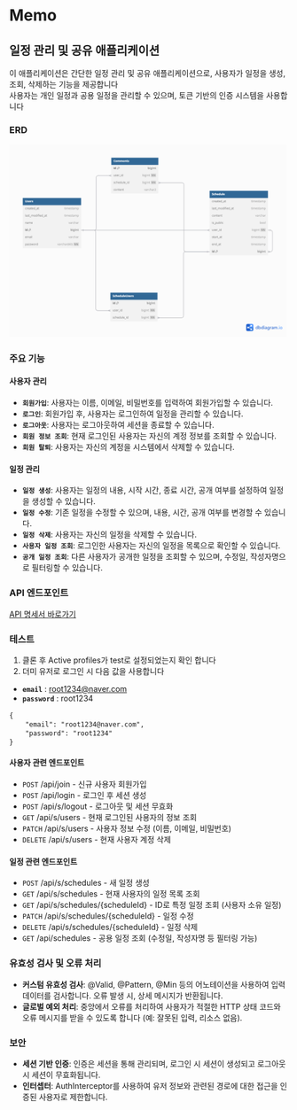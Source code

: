 # Memo

## 일정 관리 및 공유 애플리케이션

이 애플리케이션은 간단한 일정 관리 및 공유 애플리케이션으로, 사용자가 일정을 생성, 조회, 삭제하는 기능을 제공합니다 <br>
사용자는 개인 일정과 공용 일정을 관리할 수 있으며, 토큰 기반의 인증 시스템을 사용합니다

### ERD

<img src="Memo application.png" width = 500/>

### 주요 기능

#### 사용자 관리

- **``회원가입``**: 사용자는 이름, 이메일, 비밀번호를 입력하여 회원가입할 수 있습니다.
- **``로그인``**: 회원가입 후, 사용자는 로그인하여 일정을 관리할 수 있습니다.
- **``로그아웃``**: 사용자는 로그아웃하여 세션을 종료할 수 있습니다.
- **``회원 정보 조회``**: 현재 로그인된 사용자는 자신의 계정 정보를 조회할 수 있습니다.
- **``회원 탈퇴``**: 사용자는 자신의 계정을 시스템에서 삭제할 수 있습니다.

#### 일정 관리

- **``일정 생성``**: 사용자는 일정의 내용, 시작 시간, 종료 시간, 공개 여부를 설정하여 일정을 생성할 수 있습니다.
- **``일정 수정``**: 기존 일정을 수정할 수 있으며, 내용, 시간, 공개 여부를 변경할 수 있습니다.
- **``일정 삭제``**: 사용자는 자신의 일정을 삭제할 수 있습니다.
- **``사용자 일정 조회``**: 로그인한 사용자는 자신의 일정을 목록으로 확인할 수 있습니다.
- **``공개 일정 조회``**: 다른 사용자가 공개한 일정을 조회할 수 있으며, 수정일, 작성자명으로 필터링할 수 있습니다.

### API 엔드포인트

[API 명세서 바로가기](https://documenter.getpostman.com/view/27240528/2sAXxLBZon)

### 테스트

1. 클론 후 Active profiles가 test로 설정되었는지 확인 합니다
2. 더미 유저로 로그인 시 다음 값을 사용합니다

- **``email``** : root1234@naver.com
- **``password``** : root1234

```text
{
    "email": "root1234@naver.com",
    "password": "root1234"
}
```

#### 사용자 관련 엔드포인트

- ``POST`` /api/join - 신규 사용자 회원가입
- ``POST`` /api/login - 로그인 후 세션 생성
- ``POST`` /api/s/logout - 로그아웃 및 세션 무효화
- ``GET`` /api/s/users - 현재 로그인된 사용자의 정보 조회
- ``PATCH`` /api/s/users - 사용자 정보 수정 (이름, 이메일, 비밀번호)
- ``DELETE`` /api/s/users - 현재 사용자 계정 삭제

#### 일정 관련 엔드포인트

- ``POST`` /api/s/schedules - 새 일정 생성
- ``GET`` /api/s/schedules - 현재 사용자의 일정 목록 조회
- ``GET`` /api/s/schedules/{scheduleId} - ID로 특정 일정 조회 (사용자 소유 일정)
- ``PATCH`` /api/s/schedules/{scheduleId} - 일정 수정
- ``DELETE`` /api/s/schedules/{scheduleId} - 일정 삭제
- ``GET`` /api/schedules - 공용 일정 조회 (수정일, 작성자명 등 필터링 가능)

### 유효성 검사 및 오류 처리

- **커스텀 유효성 검사**: @Valid, @Pattern, @Min 등의 어노테이션을 사용하여 입력 데이터를 검사합니다. 오류 발생 시, 상세 메시지가 반환됩니다.
- **글로벌 예외 처리**: 중앙에서 오류를 처리하여 사용자가 적절한 HTTP 상태 코드와 오류 메시지를 받을 수 있도록 합니다 (예: 잘못된 입력, 리소스 없음).

### 보안

- **세션 기반 인증**: 인증은 세션을 통해 관리되며, 로그인 시 세션이 생성되고 로그아웃 시 세션이 무효화됩니다.
- **인터셉터**: AuthInterceptor를 사용하여 유저 정보와 관련된 경로에 대한 접근을 인증된 사용자로 제한합니다.





